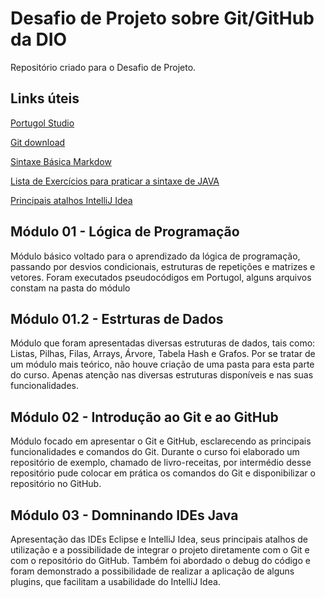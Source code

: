 # Desafio de Projeto sobre Git/GitHub da DIO
Repositório criado para o Desafio de Projeto.

## Links úteis
[Portugol Studio](http://lite.acad.univali.br/portugol/)

[Git download](https://git-scm.com/downloads)

[Sintaxe Básica Markdow](https://www.markdownguide.org/basic-syntax/)

[Lista de Exercícios para praticar a sintaxe de JAVA](https://wiki.python.org.br/ListaDeExercicios)

[Principais atalhos IntelliJ Idea](http://www.basef.com.br/index.php/Atalhos_do_IntelliJ_Idea)

## Módulo 01 - Lógica de Programação
Módulo básico voltado para o aprendizado da lógica de programação, passando por desvios condicionais, estruturas de repetições e matrizes e vetores.
Foram executados pseudocódigos em Portugol, alguns arquivos constam na pasta do módulo

## Módulo 01.2 - Estrturas de Dados
Módulo que foram apresentadas diversas estruturas de dados, tais como: Listas, Pilhas, Filas, Arrays, Árvore, Tabela Hash e Grafos.
Por se tratar de um módulo mais teórico, não houve criação de uma pasta para esta parte do curso. Apenas atenção nas diversas estruturas disponíveis e nas suas funcionalidades.

## Módulo 02 - Introdução ao Git e ao GitHub
Módulo focado em apresentar o Git e GitHub, esclarecendo as principais funcionalidades e comandos do Git.
Durante o curso foi elaborado um repositório de exemplo, chamado de livro-receitas, por intermédio desse repositório pude colocar em prática os comandos do Git e disponibilizar o repositório no GitHub.

## Módulo 03 - Domninando IDEs Java
Apresentação das IDEs Eclipse e IntelliJ Idea, seus principais atalhos de utilização e a possibilidade de integrar o projeto diretamente com o Git e com o repositório do GitHub.
Também foi abordado o debug do código e foram demonstrado a possibilidade de realizar a aplicação de alguns plugins, que facilitam a usabilidade do IntelliJ Idea.
